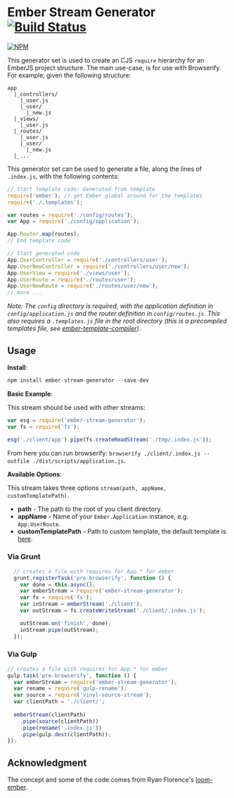 Ember Stream Generator [![Build Status][travis-img]][travis-url]
======================

[![NPM][npm-badge-img]][npm-badge-url]

This generator set is used to create an CJS `require` hierarchy for an EmberJS project structure.
The main use-case, is for use with Browserify.  
For example, given the following structure:


```
app
  |_controllers/
    |_user.js
    |_user/
      |_new.js
  |_views/
    |_user.js
  |_routes/
    |_user.js
    |_user/
      |_new.js
  |_...
```

This generator set can be used to generate a file, along the lines of `.index.js`, with the following contents:

```js
// Start template code: Generated from template
require('ember'); // get Ember global around for the templates
require('./.templates');

var routes = require('./config/routes');
var App = require('./config/application');

App.Router.map(routes);
// End template code

// Start generated code
App.UserController = require('./controllers/user');
App.UserNewController = require('./controllers/user/new');
App.UserView = require('./views/user');
App.UserRoute = require('./routes/user');
App.UserNewRoute = require('./routes/user/new');
// more ...
```

_Note: The `config` directory is required, with the application definition in `config/application.js` and the router definition in `config/routes.js`. This also requires a `.templates.js` file in the root directory (this is a precompiled templates file, see [ember-template-compiler][compiler])._

## Usage


__Install__:

```js
npm install ember-stream-generator --save-dev
```


__Basic Example__:

This stream should be used with other streams:
```js
var esg = require('ember-stream-generator');
var fs = require('fs');

esg('./client/app').pipe(fs.createReadStream('./tmp/.index.js'));
```

From here you can run browserify: `browserify ./client/.index.js --outfile ./dist/scripts/application.js`.


__Available Options__:

This stream takes three options `stream(path, appName, customTemplatePath)`.

* __path__ - The path to the root of you client directory.
* __appName__ - Name of your `Ember.Application` instance, e.g. `App.UserRoute`.
* __customTemplatePath__ - Path to custom template, the default template is [here][default-template].



### Via Grunt


```js
  // creates a file with requires for App.* for ember
  grunt.registerTask('pre-browserify', function () {
    var done = this.async();
    var emberStream = require('ember-stream-generator');
    var fs = require('fs');
    var inStream = emberStream('./client');
    var outStream = fs.createWriteStream('./client/.index.js');

    outStream.on('finish', done);
    inStream.pipe(outStream);
  });
```

### Via Gulp

```js
// creates a file with requires for App.* for ember
gulp.task('pre-browserify', function () {
  var emberStream = require('ember-stream-generator');
  var rename = require('gulp-rename');
  var source = require('vinyl-source-stream');
  var clientPath = './client/';
  
  emberStream(clientPath)
    .pipe(source(clientPath))
    .pipe(rename('.index.js'))
    .pipe(gulp.dest(clientPath));
});
```

## Acknowledgment

The concept and some of the code comes from Ryan Florence's [loom-ember][1].

[1]: https://github.com/rpflorence/loom-ember
[compiler]: https://github.com/toranb/ember-template-compiler
[travis-url]: https://travis-ci.org/AppGeo/ember-stream-generator
[travis-img]: https://travis-ci.org/AppGeo/ember-stream-generator.svg?branch=master
[npm-badge-img]: https://nodei.co/npm/ember-stream-generator.svg?compact=true
[npm-badge-url]: https://nodei.co/npm/ember-stream-generator/
[default-template]: https://github.com/AppGeo/ember-stream-generator/blob/master/lib/defaultTemplate.hbs

